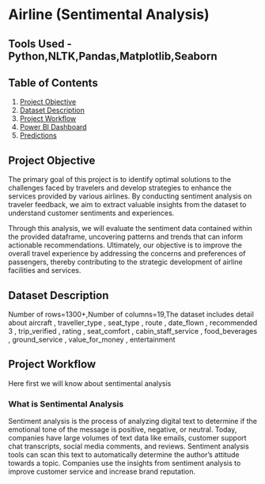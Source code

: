 # Airline (Sentimental Analysis)

## Tools Used - Python,NLTK,Pandas,Matplotlib,Seaborn

## Table of Contents
1. [Project Objective](#project-objective)
2. [Dataset Description](#dataset-description)
4. [Project Workflow](#project-workflow)
5. [Power BI Dashboard](#power-bi-dashboard)
6. [Predictions](#predictions)

## Project Objective
The primary goal of this project is to identify optimal solutions to the challenges faced by travelers and develop strategies to enhance the services provided by various airlines. By conducting sentiment analysis on traveler feedback, we aim to extract valuable insights from the dataset to understand customer sentiments and experiences.

Through this analysis, we will evaluate the sentiment data contained within the provided dataframe, uncovering patterns and trends that can inform actionable recommendations. Ultimately, our objective is to improve the overall travel experience by addressing the concerns and preferences of passengers, thereby contributing to the strategic development of airline facilities and services.

## Dataset Description
Number of rows=1300+,Number of columns=19,The dataset includes detail about  aircraft , traveller_type , seat_type , route , date_flown , recommended 3 , trip_verified , rating , seat_comfort , cabin_staff_service , food_beverages , ground_service , value_for_money , entertainment

## Project Workflow
Here first we will know about sentimental analysis

### What is Sentimental Analysis
Sentiment analysis is the process of analyzing digital text to determine if the emotional tone of the message is positive, negative, or neutral. Today, companies have large volumes of text data like emails, customer support chat transcripts, social media comments, and reviews. Sentiment analysis tools can scan this text to automatically determine the author’s attitude towards a topic. Companies use the insights from sentiment analysis to improve customer service and increase brand reputation. 
